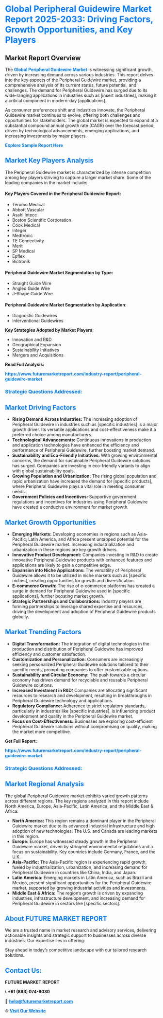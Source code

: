 <h1 style="color: #007BFF;">Global Peripheral Guidewire Market Report 2025-2033: Driving Factors, Growth Opportunities, and Key Players</h1>

<section id="overview">
<h2>Market Report Overview</h2>
<p>The <a href="https://www.futuremarketreport.com/industry-report/peripheral-guidewire-market" style="color: #007BFF; text-decoration: none;"><strong>Global Peripheral Guidewire Market</strong></a> is witnessing significant growth, driven by increasing demand across various industries. This report delves into the key aspects of the Peripheral Guidewire market, providing a comprehensive analysis of its current status, future potential, and challenges. The demand for Peripheral Guidewire has surged due to its wide-ranging applications in industries such as [insert industries], making it a critical component in modern-day [applications].</p>
<p>As consumer preferences shift and industries innovate, the Peripheral Guidewire market continues to evolve, offering both challenges and opportunities for stakeholders. The global market is expected to expand at a substantial compound annual growth rate (CAGR) over the forecast period, driven by technological advancements, emerging applications, and increasing investments by major players.</p>
</section>

<section id="overview">
<p><a href="https://www.futuremarketreport.com/request-sample/reportId=27461" style="color: #007BFF; text-decoration: none;"><strong>Explore Sample Report Here</strong></a></p>
</section>

<section id="key-players">
<h2 style="color: #007BFF;">Market Key Players Analysis</h2>
<p>The Peripheral Guidewire market is characterized by intense competition among key players striving to capture a larger market share. Some of the leading companies in the market include:</p>
<h4>Key Players Covered in the Peripheral Guidewire Report:</h4>
<ul><li>Terumo Medical</li><li>Abbott Vascular</li><li>Asahi Intecc</li><li>Boston Scientific Corporation</li><li>Cook Medical</li><li>Integer</li><li>Medtronic</li><li>TE Connectivity</li><li>Merit</li><li>SP Medical</li><li>Epflex</li><li>Biotronik</li></ul>
<h4>Peripheral Guidewire Market Segmentation by Type:</h4>
<ul><li>Straight Guide Wire</li><li>Angled Guide Wire</li><li>J-Shape Guide Wire</li></ul>

<h4>Peripheral Guidewire Market Segmentation by Application:</h4>
<ul><li>Diagnostic Guidewires</li><li>Interventional Guidewires</li></ul>
<p><strong>Key Strategies Adopted by Market Players:</strong></p>
<ul>
<li>Innovation and R&D</li>
<li>Geographical Expansion</li>
<li>Sustainability Initiatives</li>
<li>Mergers and Acquisitions</li>
</ul>
</section>

<section>
<p><strong>Read Full Analysis: </strong></p><a href="https://www.futuremarketreport.com/industry-report/peripheral-guidewire-market" style="color: #007BFF; text-decoration: none;"><strong>https://www.futuremarketreport.com/industry-report/peripheral-guidewire-market</strong></a>
<h3 style="color: #007BFF;">Strategic Questions Addressed:</h3>
</section>

<section id="driving-factors">
<h2 style="color: #007BFF;">Market Driving Factors</h2>
<ul>
<li><strong>Rising Demand Across Industries:</strong> The increasing adoption of Peripheral Guidewire in industries such as [specific industries] is a major growth driver. Its versatile applications and cost-effectiveness make it a preferred choice among manufacturers.</li>
<li><strong>Technological Advancements:</strong> Continuous innovations in production and application technologies have enhanced the efficiency and performance of Peripheral Guidewire, further boosting market demand.</li>
<li><strong>Sustainability and Eco-Friendly Initiatives:</strong> With growing environmental concerns, the demand for sustainable Peripheral Guidewire solutions has surged. Companies are investing in eco-friendly variants to align with global sustainability goals.</li>
<li><strong>Growing Population and Urbanization:</strong> The rising global population and rapid urbanization have increased the demand for [specific products], where Peripheral Guidewire plays a vital role in meeting consumer needs.</li>
<li><strong>Government Policies and Incentives:</strong> Supportive government regulations and incentives for industries using Peripheral Guidewire have created a conducive environment for market growth.</li>
</ul>
</section>

<section id="growth-opportunities">
<h2 style="color: #007BFF;">Market Growth Opportunities</h2>
<ul>
<li><strong>Emerging Markets:</strong> Developing economies in regions such as Asia-Pacific, Latin America, and Africa present untapped potential for the Peripheral Guidewire market. Increasing industrialization and urbanization in these regions are key growth drivers.</li>
<li><strong>Innovative Product Development:</strong> Companies investing in R&D to create innovative Peripheral Guidewire products with enhanced features and applications are likely to gain a competitive edge.</li>
<li><strong>Expansion into Niche Applications:</strong> The versatility of Peripheral Guidewire allows it to be utilized in niche markets such as [specific niches], creating opportunities for growth and diversification.</li>
<li><strong>E-commerce Growth:</strong> The rise of e-commerce platforms has created a surge in demand for Peripheral Guidewire used in [specific applications], further boosting market growth.</li>
<li><strong>Strategic Partnerships and Collaborations:</strong> Industry players are forming partnerships to leverage shared expertise and resources, driving the development and adoption of Peripheral Guidewire products globally.</li>
</ul>
</section>

<section id="trending-factors">
<h2 style="color: #007BFF;">Market Trending Factors</h2>
<ul>
<li><strong>Digital Transformation:</strong> The integration of digital technologies in the production and distribution of Peripheral Guidewire has improved efficiency and customer satisfaction.</li>
<li><strong>Customization and Personalization:</strong> Consumers are increasingly seeking personalized Peripheral Guidewire solutions tailored to their specific needs, prompting companies to offer customizable options.</li>
<li><strong>Sustainability and Circular Economy:</strong> The push towards a circular economy has driven demand for recyclable and reusable Peripheral Guidewire solutions.</li>
<li><strong>Increased Investment in R&D:</strong> Companies are allocating significant resources to research and development, resulting in breakthroughs in Peripheral Guidewire technology and applications.</li>
<li><strong>Regulatory Compliance:</strong> Adherence to strict regulatory standards, particularly in industries like [specific industries], is influencing product development and quality in the Peripheral Guidewire market.</li>
<li><strong>Focus on Cost-Effectiveness:</strong> Businesses are exploring cost-efficient Peripheral Guidewire solutions without compromising on quality, making the market more competitive.</li>
</ul>
</section>

<section>
<p><strong>Get Full Report: </strong></p><a href="https://www.futuremarketreport.com/industry-report/peripheral-guidewire-market" style="color: #007BFF; text-decoration: none;"><strong>https://www.futuremarketreport.com/industry-report/peripheral-guidewire-market</strong></a>
<h3 style="color: #007BFF;">Strategic Questions Addressed:</h3>
</section>


<section id="regional-analysis">
<h2 style="color: #007BFF;">Market Regional Analysis</h2>
<p>The global Peripheral Guidewire market exhibits varied growth patterns across different regions. The key regions analyzed in this report include North America, Europe, Asia-Pacific, Latin America, and the Middle East & Africa:</p>
<ul>
<li><strong>North America:</strong> This region remains a dominant player in the Peripheral Guidewire market due to its advanced industrial infrastructure and high adoption of new technologies. The U.S. and Canada are leading markets in this region.</li>
<li><strong>Europe:</strong> Europe has witnessed steady growth in the Peripheral Guidewire market, driven by stringent environmental regulations and a focus on sustainability. Key countries include Germany, France, and the U.K.</li>
<li><strong>Asia-Pacific:</strong> The Asia-Pacific region is experiencing rapid growth, fueled by industrialization, urbanization, and increasing demand for Peripheral Guidewire in countries like China, India, and Japan.</li>
<li><strong>Latin America:</strong> Emerging markets in Latin America, such as Brazil and Mexico, present significant opportunities for the Peripheral Guidewire market, supported by growing industrial activities and investments.</li>
<li><strong>Middle East & Africa:</strong> The region’s growth is driven by expanding industries, infrastructure development, and increasing demand for Peripheral Guidewire in sectors like [specific sectors].</li>
</ul>
</section>

<footer>
<h2 style="color: #007BFF;">About FUTURE MARKET REPORT</h2>
<p>We are a trusted name in market research and advisory services, delivering actionable insights and strategic support to businesses across diverse industries. Our expertise lies in offering:</p>

<p>Stay ahead in today’s competitive landscape with our tailored research solutions.</p>

<h2 style="color: #007BFF;">Contact Us:</h2>
<p><strong>FUTURE MARKET REPORT</strong></p>
<p>📞 <strong>+91 (883) 074-8030</strong></p>
<p>📧 <strong><a href="mailto:help@futuremarketreport.com" style="color: #007BFF;">help@futuremarketreport.com</a></strong></p>
<p>🌐 <strong><a href="https://www.futuremarketreport.com/" style="color: #007BFF;">Visit Our Website</a></strong></p>
</footer>